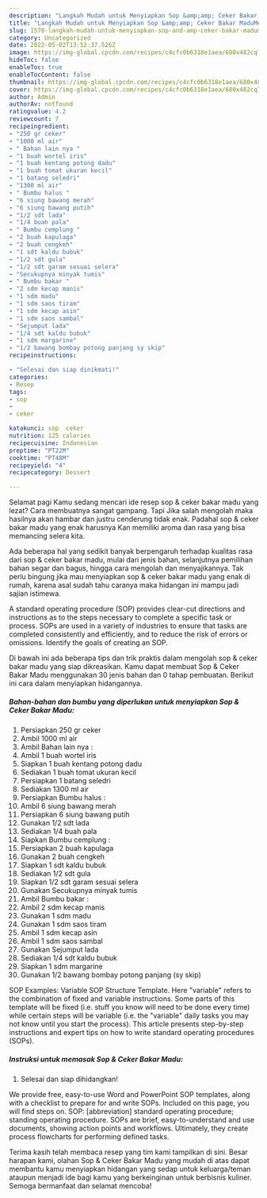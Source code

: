 ```yaml
---
description: "Langkah Mudah untuk Menyiapkan Sop &amp;amp; Ceker Bakar MaduMenu Sahur"
title: "Langkah Mudah untuk Menyiapkan Sop &amp;amp; Ceker Bakar MaduMenu Sahur"
slug: 1570-langkah-mudah-untuk-menyiapkan-sop-and-amp-ceker-bakar-madumenu-sahur
category: Uncategorized
date: 2022-05-02T13:52:37.526Z
image: https://img-global.cpcdn.com/recipes/c4cfc0b6318e1aea/680x482cq70/sop-ceker-bakar-madu-foto-resep-utama.jpg
hideToc: false
enableToc: true
enableTocContent: false
thumbnail: https://img-global.cpcdn.com/recipes/c4cfc0b6318e1aea/680x482cq70/sop-ceker-bakar-madu-foto-resep-utama.jpg
cover: https://img-global.cpcdn.com/recipes/c4cfc0b6318e1aea/680x482cq70/sop-ceker-bakar-madu-foto-resep-utama.jpg
author: Admin
authorAv: notfound
ratingvalue: 4.2
reviewcount: 7
recipeingredient:
- "250 gr ceker"
- "1000 ml air"
- " Bahan lain nya "
- "1 buah wortel iris"
- "1 buah kentang potong dadu"
- "1 buah tomat ukuran kecil"
- "1 batang seledri"
- "1300 ml air"
- " Bumbu halus "
- "6 siung bawang merah"
- "6 siung bawang putih"
- "1/2 sdt lada"
- "1/4 buah pala"
- " Bumbu cemplung "
- "2 buah kapulaga"
- "2 buah cengkeh"
- "1 sdt kaldu bubuk"
- "1/2 sdt gula"
- "1/2 sdt garam sesuai selera"
- "Secukupnya minyak tumis"
- " Bumbu bakar "
- "2 sdm kecap manis"
- "1 sdm madu"
- "1 sdm saos tiram"
- "1 sdm kecap asin"
- "1 sdm saos sambal"
- "Sejumput lada"
- "1/4 sdt kaldu bubuk"
- "1 sdm margarine"
- "1/2 bawang bombay potong panjang sy skip"
recipeinstructions:

- "Selesai dan siap dinikmati!"
categories:
- Resep
tags:
- sop
- 
- ceker

katakunci: sop  ceker 
nutrition: 125 calories
recipecuisine: Indonesian
preptime: "PT22M"
cooktime: "PT48M"
recipeyield: "4"
recipecategory: Dessert

---
```



Selamat pagi Kamu sedang mencari ide resep sop &amp; ceker bakar madu yang lezat? Cara membuatnya sangat gampang. Tapi Jika salah mengolah maka hasilnya akan hambar dan justru cenderung tidak enak. Padahal sop &amp; ceker bakar madu yang enak harusnya Kan memiliki aroma dan rasa yang bisa memancing selera kita.


Ada beberapa hal yang sedikit banyak berpengaruh terhadap kualitas rasa dari sop &amp; ceker bakar madu, mulai dari jenis bahan, selanjutnya pemilihan bahan segar dan bagus, hingga cara mengolah dan menyajikannya. Tak perlu bingung jika mau menyiapkan sop &amp; ceker bakar madu yang enak di rumah, karena asal sudah tahu caranya maka hidangan ini mampu jadi sajian istimewa.

A standard operating procedure (SOP) provides clear-cut directions and instructions as to the steps necessary to complete a specific task or process. SOPs are used in a variety of industries to ensure that tasks are completed consistently and efficiently, and to reduce the risk of errors or omissions. Identify the goals of creating an SOP.


Di bawah ini ada beberapa tips dan trik praktis dalam mengolah sop &amp; ceker bakar madu yang siap dikreasikan. Kamu dapat membuat Sop &amp; Ceker Bakar Madu menggunakan 30 jenis bahan dan 0 tahap pembuatan. Berikut ini cara dalam menyiapkan hidangannya.

<!--inarticleads1-->

##### Bahan-bahan dan bumbu yang diperlukan untuk menyiapkan Sop &amp; Ceker Bakar Madu:

1. Persiapkan 250 gr ceker
1. Ambil 1000 ml air
1. Ambil  Bahan lain nya :
1. Ambil 1 buah wortel iris
1. Siapkan 1 buah kentang potong dadu
1. Sediakan 1 buah tomat ukuran kecil
1. Persiapkan 1 batang seledri
1. Sediakan 1300 ml air
1. Persiapkan  Bumbu halus :
1. Ambil 6 siung bawang merah
1. Persiapkan 6 siung bawang putih
1. Gunakan 1/2 sdt lada
1. Sediakan 1/4 buah pala
1. Siapkan  Bumbu cemplung :
1. Persiapkan 2 buah kapulaga
1. Gunakan 2 buah cengkeh
1. Siapkan 1 sdt kaldu bubuk
1. Sediakan 1/2 sdt gula
1. Siapkan 1/2 sdt garam sesuai selera
1. Gunakan Secukupnya minyak tumis
1. Ambil  Bumbu bakar :
1. Ambil 2 sdm kecap manis
1. Gunakan 1 sdm madu
1. Gunakan 1 sdm saos tiram
1. Ambil 1 sdm kecap asin
1. Ambil 1 sdm saos sambal
1. Gunakan Sejumput lada
1. Sediakan 1/4 sdt kaldu bubuk
1. Siapkan 1 sdm margarine
1. Gunakan 1/2 bawang bombay potong panjang (sy skip)


SOP Examples: Variable SOP Structure Template. Here &#34;variable&#34; refers to the combination of fixed and variable instructions. Some parts of this template will be fixed (i.e. stuff you know will need to be done every time) while certain steps will be variable (i.e. the &#34;variable&#34; daily tasks you may not know until you start the process). This article presents step-by-step instructions and expert tips on how to write standard operating procedures (SOPs). 

<!--inarticleads2-->

##### Instruksi untuk memasak Sop &amp; Ceker Bakar Madu:


1. Selesai dan siap dihidangkan!

We provide free, easy-to-use Word and PowerPoint SOP templates, along with a checklist to prepare for and write SOPs. Included on this page, you will find steps on. SOP: [abbreviation] standard operating procedure; standing operating procedure. SOPs are brief, easy-to-understand and use documents, showing action points and workflows. Ultimately, they create process flowcharts for performing defined tasks. 

Terima kasih telah membaca resep yang tim kami tampilkan di sini. Besar harapan kami, olahan Sop &amp; Ceker Bakar Madu yang mudah di atas dapat membantu kamu menyiapkan hidangan yang sedap untuk keluarga/teman ataupun menjadi ide bagi kamu yang berkeinginan untuk berbisnis kuliner. Semoga bermanfaat dan selamat mencoba!
